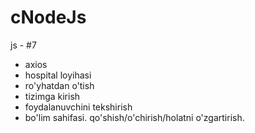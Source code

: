 # cNodeJs
js - #7

- axios
- hospital loyihasi
- ro'yhatdan o'tish
- tizimga kirish
- foydalanuvchini tekshirish
- bo'lim sahifasi. qo'shish/o'chirish/holatni o'zgartirish.
